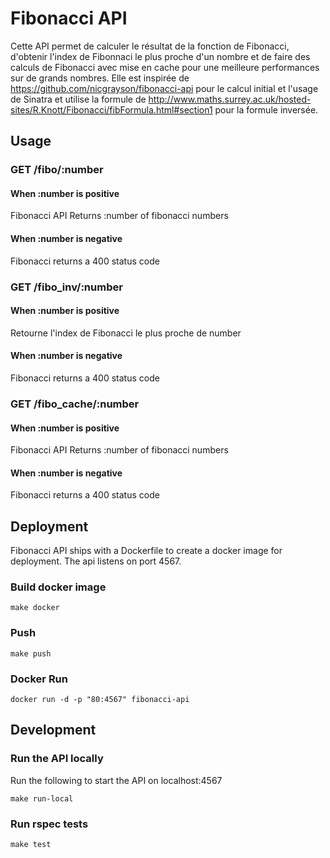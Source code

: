 # Fibonacci API

Cette API permet de calculer le résultat de la fonction de Fibonacci, d'obtenir l'index de Fibonnaci le plus proche d'un nombre et de faire des calculs de Fibonacci avec mise en cache pour une meilleure performances sur de grands nombres.
Elle est inspirée de https://github.com/nicgrayson/fibonacci-api pour le calcul initial et l'usage de Sinatra et utilise la formule de http://www.maths.surrey.ac.uk/hosted-sites/R.Knott/Fibonacci/fibFormula.html#section1 pour la formule inversée.
## Usage

### GET /fibo/:number

#### When :number is positive

Fibonacci API Returns :number of fibonacci numbers

#### When :number is negative

Fibonacci returns a 400 status code

### GET /fibo_inv/:number

#### When :number is positive

Retourne l'index de Fibonacci le plus proche de number

#### When :number is negative

Fibonacci returns a 400 status code

### GET /fibo_cache/:number

#### When :number is positive

Fibonacci API Returns :number of fibonacci numbers

#### When :number is negative

Fibonacci returns a 400 status code

## Deployment

Fibonacci API ships with a Dockerfile to create a docker image for deployment. The api listens on port 4567.

### Build docker image

`make docker`

### Push

`make push`

### Docker Run

`docker run -d -p "80:4567" fibonacci-api`

## Development

### Run the API locally

Run the following to start the API on localhost:4567

`make run-local`

### Run rspec tests

`make test`
